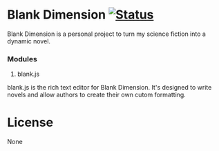 # Blank Dimension [![Status](https://travis-ci.com/keddybear/blank-dimension.svg?branch=master)](https://travis-ci.com/keddybear/blank-dimension)  
Blank Dimension is a personal project to turn my science fiction into a dynamic novel.

### Modules
1. blank.js

blank.js is the rich text editor for Blank Dimension. It's designed to write novels and allow authors to create their own cutom formatting.

# License
None
